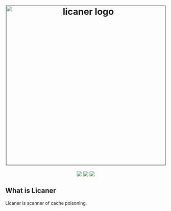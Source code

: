 <h1 align="center">
  <br>
  <a href=""><img src="https://user-images.githubusercontent.com/13212227/138914912-8df0b507-773c-4874-a2c3-59fc49c2904e.png" alt="licaner logo" width="500px;"></a>
</h1>
<p align="center">
  <a href=""><img src="https://img.shields.io/github/v/release/hahwul/licaner?style=flat"></a>
  <a href="https://twitter.com/intent/follow?screen_name=hahwul"><img src="https://img.shields.io/twitter/follow/hahwul?style=flat&logo=twitter"></a>
  <a href=""><img src="https://img.shields.io/badge/contributions-welcome-brightgreen.svg?style=flat"></a>
</p>

## What is Licaner
Licaner is scanner of cache poisoning.
